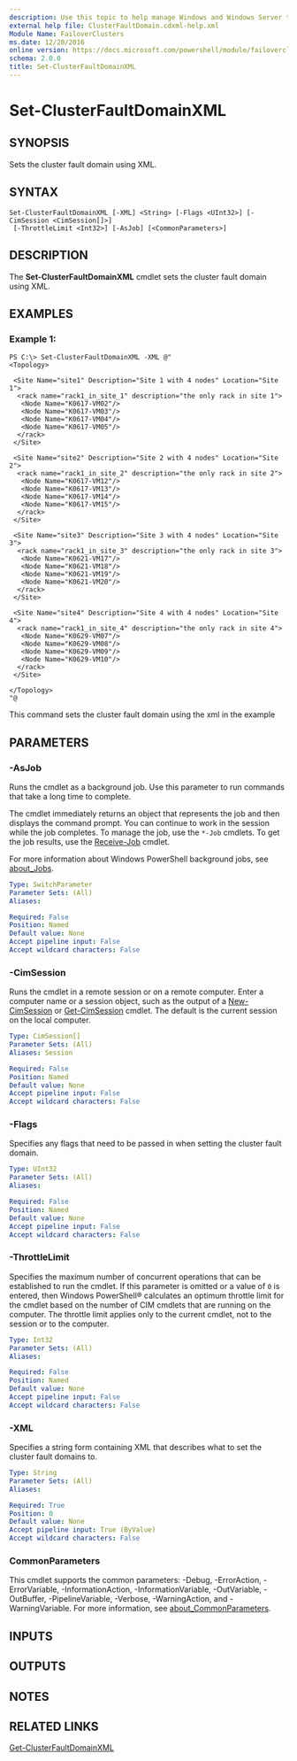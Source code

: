 ```yaml
---
description: Use this topic to help manage Windows and Windows Server technologies with Windows PowerShell.
external help file: ClusterFaultDomain.cdxml-help.xml
Module Name: FailoverClusters
ms.date: 12/20/2016
online version: https://docs.microsoft.com/powershell/module/failoverclusters/set-clusterfaultdomainxml?view=windowsserver2016-ps&wt.mc_id=ps-gethelp
schema: 2.0.0
title: Set-ClusterFaultDomainXML
---
```


# Set-ClusterFaultDomainXML

## SYNOPSIS
Sets the cluster fault domain using XML.

## SYNTAX

```
Set-ClusterFaultDomainXML [-XML] <String> [-Flags <UInt32>] [-CimSession <CimSession[]>]
 [-ThrottleLimit <Int32>] [-AsJob] [<CommonParameters>]
```

## DESCRIPTION
The **Set-ClusterFaultDomainXML** cmdlet sets the cluster fault domain using XML.

## EXAMPLES

### Example 1:
```
PS C:\> Set-ClusterFaultDomainXML -XML @"
<Topology>

 <Site Name="site1" Description="Site 1 with 4 nodes" Location="Site 1">
  <rack name="rack1_in_site_1" description="the only rack in site 1">
   <Node Name="K0617-VM02"/>
   <Node Name="K0617-VM03"/>
   <Node Name="K0617-VM04"/>
   <Node Name="K0617-VM05"/>
  </rack>
 </Site>

 <Site Name="site2" Description="Site 2 with 4 nodes" Location="Site 2">
  <rack name="rack1_in_site_2" description="the only rack in site 2">
   <Node Name="K0617-VM12"/>
   <Node Name="K0617-VM13"/>
   <Node Name="K0617-VM14"/>
   <Node Name="K0617-VM15"/>
  </rack>
 </Site>

 <Site Name="site3" Description="Site 3 with 4 nodes" Location="Site 3">
  <rack name="rack1_in_site_3" description="the only rack in site 3">
   <Node Name="K0621-VM17"/>
   <Node Name="K0621-VM18"/>
   <Node Name="K0621-VM19"/>
   <Node Name="K0621-VM20"/>
  </rack>
 </Site>

 <Site Name="site4" Description="Site 4 with 4 nodes" Location="Site 4">
  <rack name="rack1_in_site_4" description="the only rack in site 4">
   <Node Name="K0629-VM07"/>
   <Node Name="K0629-VM08"/>
   <Node Name="K0629-VM09"/>
   <Node Name="K0629-VM10"/>
  </rack>
 </Site>

</Topology>
"@
```

This command sets the cluster fault domain using the xml in the example

## PARAMETERS

### -AsJob
Runs the cmdlet as a background job. Use this parameter to run commands that take a long time to complete. 

The cmdlet immediately returns an object that represents the job and then displays the command prompt. 
You can continue to work in the session while the job completes. 
To manage the job, use the `*-Job` cmdlets. 
To get the job results, use the [Receive-Job](https://go.microsoft.com/fwlink/?LinkID=113372) cmdlet. 

For more information about Windows PowerShell background jobs, see [about_Jobs](https://go.microsoft.com/fwlink/?LinkID=113251).

```yaml
Type: SwitchParameter
Parameter Sets: (All)
Aliases: 

Required: False
Position: Named
Default value: None
Accept pipeline input: False
Accept wildcard characters: False
```

### -CimSession
Runs the cmdlet in a remote session or on a remote computer.
Enter a computer name or a session object, such as the output of a [New-CimSession](https://go.microsoft.com/fwlink/p/?LinkId=227967) or [Get-CimSession](https://go.microsoft.com/fwlink/p/?LinkId=227966) cmdlet.
The default is the current session on the local computer.

```yaml
Type: CimSession[]
Parameter Sets: (All)
Aliases: Session

Required: False
Position: Named
Default value: None
Accept pipeline input: False
Accept wildcard characters: False
```

### -Flags
Specifies any flags that need to be passed in when setting the cluster fault domain.

```yaml
Type: UInt32
Parameter Sets: (All)
Aliases: 

Required: False
Position: Named
Default value: None
Accept pipeline input: False
Accept wildcard characters: False
```

### -ThrottleLimit
Specifies the maximum number of concurrent operations that can be established to run the cmdlet.
If this parameter is omitted or a value of `0` is entered, then Windows PowerShell® calculates an optimum throttle limit for the cmdlet based on the number of CIM cmdlets that are running on the computer.
The throttle limit applies only to the current cmdlet, not to the session or to the computer.

```yaml
Type: Int32
Parameter Sets: (All)
Aliases: 

Required: False
Position: Named
Default value: None
Accept pipeline input: False
Accept wildcard characters: False
```

### -XML
Specifies a string form containing XML that describes what to set the cluster fault domains to.

```yaml
Type: String
Parameter Sets: (All)
Aliases: 

Required: True
Position: 0
Default value: None
Accept pipeline input: True (ByValue)
Accept wildcard characters: False
```

### CommonParameters
This cmdlet supports the common parameters: -Debug, -ErrorAction, -ErrorVariable, -InformationAction, -InformationVariable, -OutVariable, -OutBuffer, -PipelineVariable, -Verbose, -WarningAction, and -WarningVariable. For more information, see [about_CommonParameters](https://go.microsoft.com/fwlink/?LinkID=113216).

## INPUTS

## OUTPUTS

## NOTES

## RELATED LINKS

[Get-ClusterFaultDomainXML](./Get-ClusterFaultDomainXML.md)

